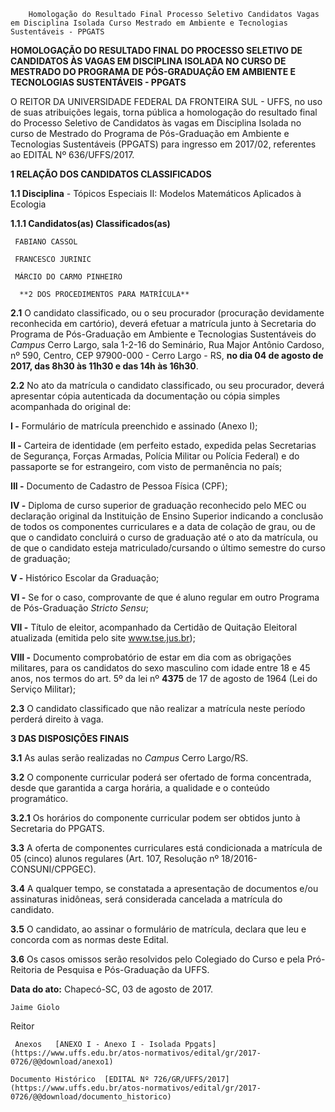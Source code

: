         Homologação do Resultado Final Processo Seletivo Candidatos Vagas em Disciplina Isolada Curso Mestrado em Ambiente e Tecnologias Sustentáveis - PPGATS  

**HOMOLOGAÇÃO DO RESULTADO FINAL DO PROCESSO SELETIVO DE CANDIDATOS ÀS VAGAS EM DISCIPLINA ISOLADA NO CURSO DE MESTRADO DO PROGRAMA DE PÓS-GRADUAÇÃO EM AMBIENTE E TECNOLOGIAS SUSTENTÁVEIS - PPGATS**

  

 O REITOR DA UNIVERSIDADE FEDERAL DA FRONTEIRA SUL - UFFS, no uso de suas atribuições legais, torna pública a homologação do resultado final do Processo Seletivo de Candidatos às vagas em Disciplina Isolada no curso de Mestrado do Programa de Pós-Graduação em Ambiente e Tecnologias Sustentáveis (PPGATS) para ingresso em 2017/02, referentes ao EDITAL Nº 636/UFFS/2017.

  

 **1 RELAÇÃO DOS CANDIDATOS CLASSIFICADOS**

 **1.1 Disciplina** - Tópicos Especiais II: Modelos Matemáticos Aplicados à Ecologia

 **1.1.1 Candidatos(as) Classificados(as)** 

     FABIANO CASSOL

     FRANCESCO JURINIC

     MÁRCIO DO CARMO PINHEIRO

      **2 DOS PROCEDIMENTOS PARA MATRÍCULA**

 **2.1** O candidato classificado, ou o seu procurador (procuração devidamente reconhecida em cartório), deverá efetuar a matrícula junto à Secretaria do Programa de Pós-Graduação em Ambiente e Tecnologias Sustentáveis do *Campus* Cerro Largo, sala 1-2-16 do Seminário, Rua Major Antônio Cardoso, nº 590, Centro, CEP 97900-000 - Cerro Largo - RS, **no dia 04 de agosto de 2017, das 8h30 às 11h30 e das 14h às 16h30**.

 **2.2** No ato da matrícula o candidato classificado, ou seu procurador, deverá apresentar cópia autenticada da documentação ou cópia simples acompanhada do original de:

 **I -** Formulário de matrícula preenchido e assinado (Anexo I);

 **II -** Carteira de identidade (em perfeito estado, expedida pelas Secretarias de Segurança, Forças Armadas, Polícia Militar ou Polícia Federal) e do passaporte se for estrangeiro, com visto de permanência no país;

 **III -** Documento de Cadastro de Pessoa Física (CPF);

 **IV -** Diploma de curso superior de graduação reconhecido pelo MEC ou declaração original da Instituição de Ensino Superior indicando a conclusão de todos os componentes curriculares e a data de colação de grau, ou de que o candidato concluirá o curso de graduação até o ato da matrícula, ou de que o candidato esteja matriculado/cursando o último semestre do curso de graduação;

 **V -** Histórico Escolar da Graduação;

 **VI -** Se for o caso, comprovante de que é aluno regular em outro Programa de Pós-Graduação *Stricto Sensu*;

 **VII -** Título de eleitor, acompanhado da Certidão de Quitação Eleitoral atualizada (emitida pelo site www.tse.jus.br);

 **VIII -** Documento comprobatório de estar em dia com as obrigações militares, para os candidatos do sexo masculino com idade entre 18 e 45 anos, nos termos do art. 5º da lei nº **4375** de 17 de agosto de 1964 (Lei do Serviço Militar);

 **2.3** O candidato classificado que não realizar a matrícula neste período perderá direito à vaga.

  **3 DAS DISPOSIÇÕES FINAIS**

 **3.1** As aulas serão realizadas no *Campus* Cerro Largo/RS.

 **3.2** O componente curricular poderá ser ofertado de forma concentrada, desde que garantida a carga horária, a qualidade e o conteúdo programático.

 **3.2.1** Os horários do componente curricular podem ser obtidos junto à Secretaria do PPGATS.

 **3.3** A oferta de componentes curriculares está condicionada a matrícula de 05 (cinco) alunos regulares (Art. 107, Resolução nº 18/2016-CONSUNI/CPPGEC).

 **3.4** A qualquer tempo, se constatada a apresentação de documentos e/ou assinaturas inidôneas, será considerada cancelada a matrícula do candidato.

 **3.5** O candidato, ao assinar o formulário de matrícula, declara que leu e concorda com as normas deste Edital.

 **3.6** Os casos omissos serão resolvidos pelo Colegiado do Curso e pela Pró-Reitoria de Pesquisa e Pós-Graduação da UFFS.

   **Data do ato:** Chapecó-SC, 03 de agosto de 2017.   
 

    Jaime Giolo   
 Reitor 

     Anexos   [ANEXO I - Anexo I - Isolada Ppgats](https://www.uffs.edu.br/atos-normativos/edital/gr/2017-0726/@@download/anexo1)  

    Documento Histórico  [EDITAL Nº 726/GR/UFFS/2017](https://www.uffs.edu.br/atos-normativos/edital/gr/2017-0726/@@download/documento_historico)     
      